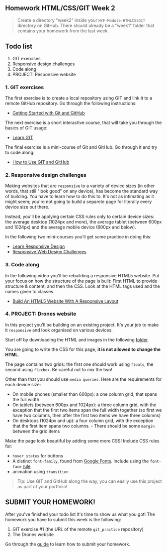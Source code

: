 ## Homework HTML/CSS/GIT Week 2

> Create a directory "week2" inside your `HYF-Module-HTMLCSSGIT` directory on GitHub. There should already be a "week1" folder that contains your homework from the last week.

## Todo list

1. GIT exercises
2. Responsive design challenges
3. Code along
4. PROJECT: Responsive website

### 1. GIT exercises

The first exercise is to create a local repository using GIT and link it to a remote GitHub repository. Go through the following instructions:

- [Getting Started with Git and GitHub](https://www.codecademy.com/articles/f1-u3-git-setup)

The next exercise is a short interactive course, that will take you through the basics of GIT usage:

- [Learn GIT](https://www.codecademy.com/learn/learn-git)

The final exercise is a mini-course of Git and GitHub. Go through it and try to code along:

- [How to Use GIT and GitHub](https://eu.udacity.com/course/how-to-use-git-and-github--ud775)

### 2. Responsive design challenges

Making websites that are `responsive` to a variety of device sizes (in other words, that still "look good" on any device), has become the standard way of building. You have to learn how to do this to. It's not as intimating as it might seem; you're not going to build a separete page for literally every device size out there.

Instead, you'll be applying certain CSS rules only to certain device sizes: the average desktop (1024px and more), the average tablet (between 600px and 1024px) and the average mobile device (600px and below).

In the following two mini-courses you'll get some practice in doing this:

- [Learn Responsive Design](https://www.codecademy.com/learn/learn-responsive-design)
- [Responsive Web Design Challenges](https://learn.freecodecamp.org/responsive-web-design/responsive-web-design-principles/)

### 3. Code along

In the following video you'll be rebuilding a responsive HTML5 website. Put your focus on how the structure of the page is built: First HTML to provide structure & content, and then the CSS. Look at the HTML tags used and the names given to classes.

- [Build An HTML5 Website With A Responsive Layout](https://www.youtube.com/watch?v=Wm6CUkswsNw)

### 4. PROJECT: Drones website

In this project you'll be building on an existing project. It's your job to make it `responsive` and look organised on various devices.

Start off by downloading the HTML and images in the following [folder](https://github.com/HackYourFuture/HTML-CSS/tree/master/Week2/homework).

You are going to write the CSS for this page, **it is not allowed to change the HTML**.

The page contains two grids: the first one should work using `floats`, the second using `flexbox`. Be careful not to mix the two!

Other than that you should use `media queries`. Here are the requirements for each device size:

- On mobile phones (smaller than 600px): a one column grid, that spans the full width
- On tablets (between 600px and 1024px): a three column grid, with the exception that the first two items span the full width together (so first we have two columns, then after the first two items we have three columns)
- On desktops (1024px and up): a four column grid, with the exception that the first item spans two columns. - There should be some `margin` between the grid items

Make the page look beautiful by adding some more CSS! Include CSS rules for:

- `hover states` for buttons
- A distinct `font-family`, found from [Google Fonts](https://fonts.google.com/). Include using the `font-face` [rule](https://css-tricks.com/snippets/css/using-font-face/)
- animation using `transition`

> Tip: Use GIT and GitHub along the way, you can easily use this project as part of your portfolio!

## SUBMIT YOUR HOMEWORK!

After you've finished your todo list it's time to show us what you got! The homework you have to submit this week is the following:

1. GIT exercise #1 (the URL of the remote `git_practice` repository)
2. The Drones website

Go through the [guide](../hand-in-homework-guide.md) to learn how to submit your homework.
